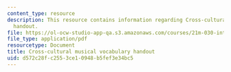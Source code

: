 ```yaml
---
content_type: resource
description: This resource contains information regarding Cross-cultural musical vocabulary
  handout.
file: https://ol-ocw-studio-app-qa.s3.amazonaws.com/courses/21m-030-introduction-to-world-music-spring-2013/d572c28fc2553ce10948b5fef3e34bc5_MIT21M_030S13_read_vocab.pdf
file_type: application/pdf
resourcetype: Document
title: Cross-cultural musical vocabulary handout
uid: d572c28f-c255-3ce1-0948-b5fef3e34bc5
---
```

